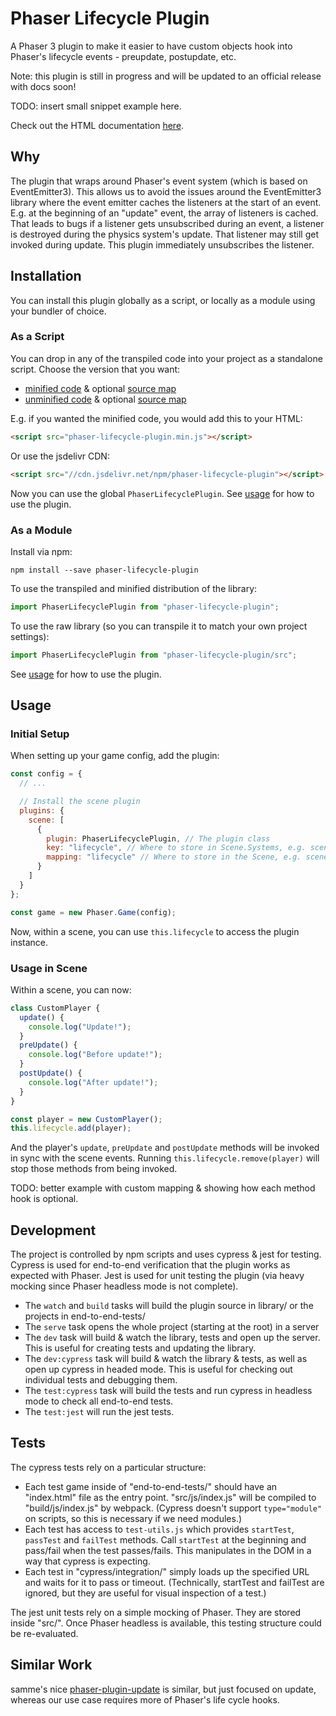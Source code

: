 # Phaser Lifecycle Plugin

A Phaser 3 plugin to make it easier to have custom objects hook into Phaser's lifecycle events - preupdate, postupdate, etc.

Note: this plugin is still in progress and will be updated to an official release with docs soon!

TODO: insert small snippet example here.

Check out the HTML documentation [here](https://sporadic-labs.github.io/phaser-lifecycle-plugin/docs/manual/README.html).

## Why

The plugin that wraps around Phaser's event system (which is based on EventEmitter3). This allows us to avoid the issues around the EventEmitter3 library where the event emitter caches the listeners at the start of an event. E.g. at the beginning of an "update" event, the array of listeners is cached. That leads to bugs if a listener gets unsubscribed during an event, a listener is destroyed during the physics system's update. That listener may still get invoked during update. This plugin immediately unsubscribes the listener.

## Installation

You can install this plugin globally as a script, or locally as a module using your bundler of choice.

### As a Script

You can drop in any of the transpiled code into your project as a standalone script. Choose the version that you want:

- [minified code](https://raw.githubusercontent.com/sporadic-labs/phaser-lifecycle-plugin/master/dist/phaser-lifecycle-plugin.min.js) & optional [source map](https://raw.githubusercontent.com/sporadic-labs/phaser-lifecycle-plugin/master/dist/phaser-lifecycle-plugin.min.js.map)
- [unminified code](https://raw.githubusercontent.com/sporadic-labs/phaser-lifecycle-plugin/master/dist/phaser-lifecycle-plugin.js) & optional [source map](https://raw.githubusercontent.com/sporadic-labs/phaser-lifecycle-plugin/master/dist/phaser-lifecycle-plugin.js.map)

E.g. if you wanted the minified code, you would add this to your HTML:

```html
<script src="phaser-lifecycle-plugin.min.js"></script>
```

Or use the jsdelivr CDN:

```html
<script src="//cdn.jsdelivr.net/npm/phaser-lifecycle-plugin"></script>
```

Now you can use the global `PhaserLifecyclePlugin`. See [usage](#usage) for how to use the plugin.

### As a Module

Install via npm:

```
npm install --save phaser-lifecycle-plugin
```

To use the transpiled and minified distribution of the library:

```js
import PhaserLifecyclePlugin from "phaser-lifecycle-plugin";
```

To use the raw library (so you can transpile it to match your own project settings):

```js
import PhaserLifecyclePlugin from "phaser-lifecycle-plugin/src";
```

See [usage](#usage) for how to use the plugin.

## Usage

### Initial Setup

When setting up your game config, add the plugin:

```js
const config = {
  // ...

  // Install the scene plugin
  plugins: {
    scene: [
      {
        plugin: PhaserLifecyclePlugin, // The plugin class
        key: "lifecycle", // Where to store in Scene.Systems, e.g. scene.sys.lifecycle
        mapping: "lifecycle" // Where to store in the Scene, e.g. scene.lifecycle
      }
    ]
  }
};

const game = new Phaser.Game(config);
```

Now, within a scene, you can use `this.lifecycle` to access the plugin instance.

### Usage in Scene

Within a scene, you can now:

```js
class CustomPlayer {
  update() {
    console.log("Update!");
  }
  preUpdate() {
    console.log("Before update!");
  }
  postUpdate() {
    console.log("After update!");
  }
}

const player = new CustomPlayer();
this.lifecycle.add(player);
```

And the player's `update`, `preUpdate` and `postUpdate` methods will be invoked in sync with the scene events. Running `this.lifecycle.remove(player)` will stop those methods from being invoked.

TODO: better example with custom mapping & showing how each method hook is optional.

## Development

The project is controlled by npm scripts and uses cypress & jest for testing. Cypress is used for end-to-end verification that the plugin works as expected with Phaser. Jest is used for unit testing the plugin (via heavy mocking since Phaser headless mode is not complete).

- The `watch` and `build` tasks will build the plugin source in library/ or the projects in end-to-end-tests/
- The `serve` task opens the whole project (starting at the root) in a server
- The `dev` task will build & watch the library, tests and open up the server. This is useful for creating tests and updating the library.
- The `dev:cypress` task will build & watch the library & tests, as well as open up cypress in headed mode. This is useful for checking out individual tests and debugging them.
- The `test:cypress` task will build the tests and run cypress in headless mode to check all end-to-end tests.
- The `test:jest` will run the jest tests.

## Tests

The cypress tests rely on a particular structure:

- Each test game inside of "end-to-end-tests/" should have an "index.html" file as the entry point. "src/js/index.js" will be compiled to "build/js/index.js" by webpack. (Cypress doesn't support `type="module"` on scripts, so this is necessary if we need modules.)
- Each test has access to `test-utils.js` which provides `startTest`, `passTest` and `failTest` methods. Call `startTest` at the beginning and pass/fail when the test passes/fails. This manipulates in the DOM in a way that cypress is expecting.
- Each test in "cypress/integration/" simply loads up the specified URL and waits for it to pass or timeout. (Technically, startTest and failTest are ignored, but they are useful for visual inspection of a test.)

The jest unit tests rely on a simple mocking of Phaser. They are stored inside "src/". Once Phaser headless is available, this testing structure could be re-evaluated.

## Similar Work

samme's nice [phaser-plugin-update](https://github.com/samme/phaser-plugin-update) is similar, but just focused on update, whereas our use case requires more of Phaser's life cycle hooks.
